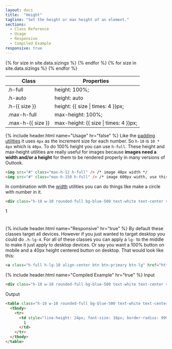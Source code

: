 ```yaml
---
layout: docs
title:  "Height"
tagline: "Set the height or max height of an element."
sections:
  - Class Reference
  - Usage
  - Responsive
  - Compiled Example
responsive: true
---
```

<a class="anchor" name="class-reference"></a>
<div class="table-utilities">
  <table class="table">
    <thead>
      <tr>
        <th>Class</th>
        <th>Properties</th>
      </tr>
    </thead>
    <tbody>
      <tr><td class="class">.h-full</td><td class="css">height: 100%;</td></tr>
      <tr><td class="class">.h-auto</td><td class="css">height: auto</td></tr>
      {% for size in site.data.sizings %}
        <tr><td class="class">.h-{{ size }}</td><td class="css">height: {{ size | times: 4 }}px;</td></tr>
      {% endfor %}
      <tr><td class="class">.max-h-full</td><td class="css">max-height: 100%;</td></tr>
      {% for size in site.data.sizings %}
        <tr><td class="class">.max-h-{{ size }}</td><td class="css">max-height: {{ size | times: 4 }}px;</td></tr>
      {% endfor %}
    </tbody>
  </table>
</div>

{% include header.html name="Usage" hr="false" %}
Like the [padding utilities](/docs/padding) it uses `4px` as the increment size for each number. So `h-10` is `10 * 4px` which is `40px`. To do 100% height you can use `h-full`. These height and max-height utilities are really useful for images because **images need a width and/or a height** for them to be rendered properly in many versions of Outlook.
```html
<img src="#" class="max-h-12 h-full" /> /* image 48px width */
<img src="#" class="max-h-150 h-full" /> /* image 600px width, use this for an image that is "full width" in a container in an email */
```

In combination with the [width](/docs/width) utilities you can do things like make a circle with number in it.
```html
<div class="h-10 w-10 rounded-full bg-blue-500 text-white text-center valign-middle">1</div>
```
<div class="rounded-pill bg-primary text-white d-flex justify-content-center align-items-center" style="width: 40px; height: 40px;"><span>1</span></div>


{% include header.html name="Responsive" hr="true" %}
By default these classes target all devices. However if you just wanted to target desktop you could do `.h-lg-4`. For all of these classes you can apply a `lg-` to the middle to make it just apply to desktop devices. Or say you want a 100% button on mobile and a 40px height centered button on desktop. That would look like this:
```html
<a class="h-full h-lg-10 align-center btn btn-primary btn-lg" href="https://bootstrapemail.com">Tada</a>
```

{% include header.html name="Compiled Example" hr="true" %}
<span class="badge rounded-pill badge-input">Input</span>
```html
<div class="h-10 w-10 rounded-full bg-blue-500 text-white text-center valign-middle">1</div>
```

<span class="badge rounded-pill badge-output">Output</span>
```html
<table class="h-10 w-10 rounded-full bg-blue-500 text-white text-center valign-middle w-full" role="presentation" style="border-radius: 9999px; color: #ffffff; width: 40px; height: 40px; text-align: center !important; vertical-align: middle !important;" bgcolor="#0d6efd" width="40" height="40">
  <tbody>
    <tr>
      <td style="line-height: 24px; font-size: 16px; border-radius: 9999px; color: #ffffff; width: 40px; height: 40px; margin: 0;" align="center" bgcolor="#0d6efd" valign="middle" width="40" height="40">
        1
      </td>
    </tr>
  </tbody>
</table>
```
